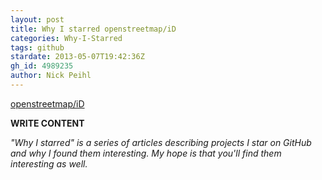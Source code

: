 ```yaml
---
layout: post
title: Why I starred openstreetmap/iD
categories: Why-I-Starred
tags: github
stardate: 2013-05-07T19:42:36Z
gh_id: 4989235
author: Nick Peihl
---
```


[openstreetmap/iD](https://github.com/openstreetmap/iD)

**WRITE CONTENT**

*"Why I starred" is a series of articles describing projects I star on GitHub and why I found them interesting. My hope is that you'll find them interesting as well.*

